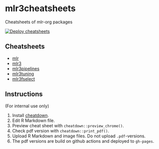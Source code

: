 # mlr3cheatsheets

Cheatsheets of mlr-org packages

<!-- badges: start -->
[![Deploy cheatsheets](https://github.com/mlr-org/mlr3cheatsheets/workflows/Deploy%20cheatsheets/badge.svg?branch=master)](https://github.com/mlr-org/mlr3cheatsheets/actions)
<!-- badges: end -->

## Cheatsheets

- [mlr](https://cheatsheets.mlr-org.com/mlr.pdf)
- [mlr3](https://cheatsheets.mlr-org.com/mlr3.pdf)
- [mlr3pipelines](https://cheatsheets.mlr-org.com/mlr3pipelines.pdf)
- [mlr3tuning](https://cheatsheets.mlr-org.com/mlr3tuning.pdf)
- [mlr3fselect](https://cheatsheets.mlr-org.com/mlr3fselect.pdf)

## Instructions

(For internal use only)

1. Install [cheatdown](https://github.com/be-marc/cheatdown).
2. Edit R Markdown file.
3. Preview cheat sheet with `cheatdown::preview_chrome()`.
4. Check pdf version with `cheatdown::print_pdf()`.
5. Upload R Markdown and image files. Do not upload `.pdf`-versions.
6. The pdf versions are build on github actions and deployed to `gh-pages`.
